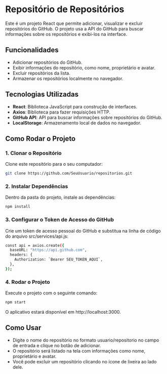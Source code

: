 # Repositório de Repositórios

Este é um projeto React que permite adicionar, visualizar e excluir repositórios do GitHub. O projeto usa a API do GitHub para buscar informações sobre os repositórios e exibi-los na interface.

## Funcionalidades

- Adicionar repositórios do GitHub.
- Exibir informações do repositório, como nome, proprietário e avatar.
- Excluir repositórios da lista.
- Armazenar os repositórios localmente no navegador.

## Tecnologias Utilizadas

- **React**: Biblioteca JavaScript para construção de interfaces.
- **Axios**: Biblioteca para fazer requisições HTTP.
- **GitHub API**: API para buscar informações sobre repositórios do GitHub.
- **LocalStorage**: Armazenamento local de dados no navegador.

## Como Rodar o Projeto

### 1. Clonar o Repositório

Clone este repositório para o seu computador:

```bash
git clone https://github.com/SeuUsuario/repositorios.git


````


### 2.  Instalar Dependências

Dentro da pasta do projeto, instale as dependências:

```bash
npm install

````



### 3. Configurar o Token de Acesso do GitHub

Crie um token de acesso pessoal do GitHub e substitua na linha de código do arquivo src/services/api.js:

```bash
const api = axios.create({
  baseURL: "https://api.github.com",
  headers: {
    Authorization: `Bearer SEU_TOKEN_AQUI`,
  },
});


````

### 4. Rodar o Projeto

Execute o projeto com o seguinte comando:

```bash
npm start

````
O aplicativo estará disponível em http://localhost:3000.

## Como Usar

- Digite o nome do repositório no formato usuario/repositorio no campo de entrada e clique no botão de adicionar.
- O repositório será listado na tela com informações como nome, proprietário e avatar.
- Você pode excluir um repositório clicando no ícone de lixeira ao lado dele.



